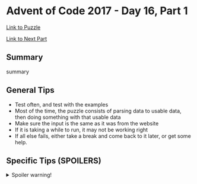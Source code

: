 # Advent of Code 2017 - Day 16, Part 1

[Link to Puzzle](https://adventofcode.com/2017/day/16)

[Link to Next Part](https://github.com/CodingAP/unofficial-aoc-syllabus/blob/main/years/2017/day16/part2.md)

## Summary
summary

## General Tips
- Test often, and test with the examples
- Most of the time, the puzzle consists of parsing data to usable data, then doing something with that usable data
- Make sure the input is the same as it was from the website
- If it is taking a while to run, it may not be working right
- If all else fails, either take a break and come back to it later, or get some help.

## Specific Tips (SPOILERS)
<details> <summary>Spoiler warning!</summary>

specific tips

</details>